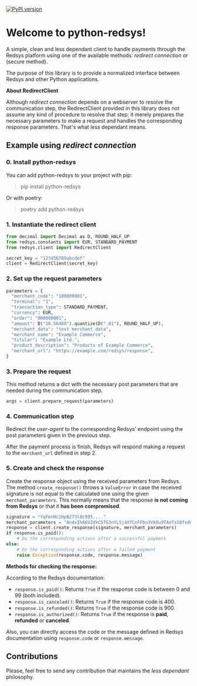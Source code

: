 
[![PyPI version](https://badge.fury.io/py/python-redsys.svg)](https://badge.fury.io/py/python-redsys)

# Welcome to python-redsys!

A simple, clean and less dependant client to handle payments through the
Redsys platform using one of the available methods: _redirect connection_ or (secure method).

The purpose of this library is to provide a normalized interface between
Redsys and other Python applications.

**About RedirectClient**

Although _redirect connection_ depends on a webserver to resolve the
communication step, the RedirectClient provided in this library does not
assume any kind of procedure to resolve that step; it merely prepares
the necessary parameters to make a request and handles the corresponding
response parameters. That's what less dependant means.

## Example using _redirect connection_

### 0. Install python-redsys

You can add python-redsys to your project with pip:
> pip install python-redsys

Or with poetry:
> poetry add python-redsys

### 1. Instantiate the redirect client

```python
from decimal import Decimal as D, ROUND_HALF_UP
from redsys.constants import EUR, STANDARD_PAYMENT
from redsys.client import RedirectClient

secret_key = "123456789abcdef"
client = RedirectClient(secret_key)
```

### 2. Set up the request parameters

```python
parameters = {
  "merchant_code": "100000001",
  "terminal": "1",
  "transaction_type": STANDARD_PAYMENT,
  "currency": EUR,
  "order": "000000001",
  "amount": D("10.56489").quantize(D(".01"), ROUND_HALF_UP),
  "merchant_data": "test merchant data",
  "merchant_name": "Example Commerce",
  "titular": "Example Ltd.",
  "product_description": "Products of Example Commerce",
  "merchant_url": "https://example.com/redsys/response",
}
```

### 3. Prepare the request

This method returns a dict with the necessary post parameters that are
needed during the communication step.

```python
args = client.prepare_request(parameters)
```

### 4. Communication step

Redirect the _user-agent_ to the corresponding Redsys' endpoint using
the post parameters given in the previous step.

After the payment process is finish, Redsys will respond making a
request to the `merchant_url` defined in step 2.

### 5. Create and check the response

Create the response object using the received parameters from Redsys.
The method `create_response()` throws a `ValueError` in case the
received signature is not equal to the calculated one using the
given `merchant_parameters`. This normally means that the response **is
not coming from Redsys** or that it **has been compromised**.

```python
signature = "YqFenHc2HpB273l8c995...."
merchant_parameters = "AndvIh66VZdkC5TG3nYL5j4XfCnFFbo3VkOu9TAeTs58fxddgc..."
response = client.create_response(signature, merchant_parameters)
if response.is_paid():
    # Do the corresponding actions after a successful payment
else:
    # Do the corresponding actions after a failed payment
    raise Exception(response.code, response.message)
```

**Methods for checking the response:**

According to the Redsys documentation:

- `response.is_paid()`: Returns `True` if the response code is
  between 0 and 99 (both included).
- `response.is_canceled()`: Returns `True` if the response code
  is 400.
- `response.is_refunded()`: Returns `True` if the response code
  is 900.
- `response.is_authorized()`: Returns `True` if the response is
  **paid**, **refunded** or **canceled**.

Also, you can directly access the code or the message defined in Redsys
documentation using `response.code` or `response.message`.

## Contributions

Please, feel free to send any contribution that maintains the _less
dependant_ philosophy.
